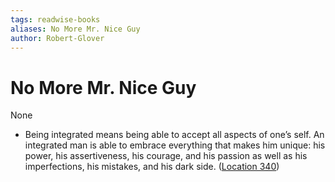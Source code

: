 ```yaml
---
tags: readwise-books
aliases: No More Mr. Nice Guy
author: Robert-Glover
---
```

# No More Mr. Nice Guy

None

- Being integrated means being able to accept all aspects of one’s self. An integrated man is able to embrace everything that makes him unique: his power, his assertiveness, his courage, and his passion as well as his imperfections, his mistakes, and his dark side. ([Location 340](https://readwise.io/to_kindle?action=open&asin=B004C438CW&location=340))
